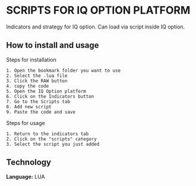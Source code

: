 
# SCRIPTS FOR IQ OPTION PLATFORM

Indicators and strategy for IQ option. Can load via script inside IQ option.


## How to install and usage

Steps for installation

```
1. Open the bookmark folder you want to use
2. Select the .lua file
3. Click the RAW button
4. copy the code
5. Open the IQ Option platform
6. Click on the Indicators button
7. Go to the Scripts tab
8. Add new script
9. Paste the code and save
```

Steps for usage
```
1. Return to the indicators tab
2. Click on the "scripts" category
3. Select the script you just added
```

## Technology

**Language:** LUA

